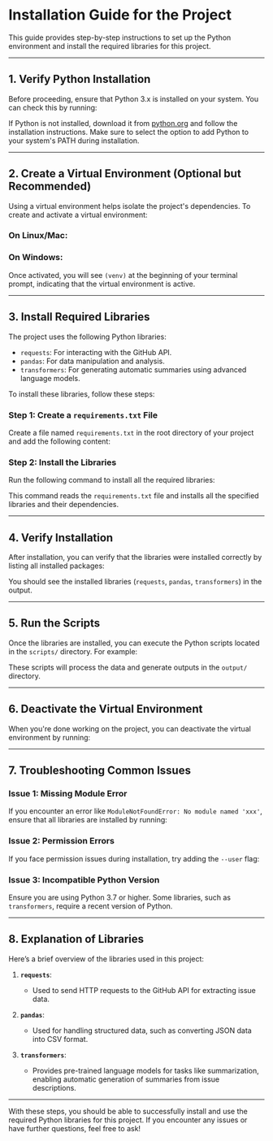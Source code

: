 # Installation Guide for the Project

This guide provides step-by-step instructions to set up the Python environment and install the required libraries for this project.

---

## **1. Verify Python Installation**

Before proceeding, ensure that Python 3.x is installed on your system. You can check this by running:



If Python is not installed, download it from [python.org](https://www.python.org/downloads/) and follow the installation instructions. Make sure to select the option to add Python to your system's PATH during installation.

---

## **2. Create a Virtual Environment (Optional but Recommended)**

Using a virtual environment helps isolate the project's dependencies. To create and activate a virtual environment:

### On Linux/Mac:


### On Windows:


Once activated, you will see ` (venv) ` at the beginning of your terminal prompt, indicating that the virtual environment is active.

---

## **3. Install Required Libraries**

The project uses the following Python libraries:

- `requests`: For interacting with the GitHub API.
- `pandas`: For data manipulation and analysis.
- `transformers`: For generating automatic summaries using advanced language models.

To install these libraries, follow these steps:

### Step 1: Create a `requirements.txt` File
Create a file named `requirements.txt` in the root directory of your project and add the following content:



### Step 2: Install the Libraries
Run the following command to install all the required libraries:



This command reads the `requirements.txt` file and installs all the specified libraries and their dependencies.

---

## **4. Verify Installation**

After installation, you can verify that the libraries were installed correctly by listing all installed packages:



You should see the installed libraries (`requests`, `pandas`, `transformers`) in the output.

---

## **5. Run the Scripts**

Once the libraries are installed, you can execute the Python scripts located in the `scripts/` directory. For example:



These scripts will process the data and generate outputs in the `output/` directory.

---

## **6. Deactivate the Virtual Environment**

When you're done working on the project, you can deactivate the virtual environment by running:



---

## **7. Troubleshooting Common Issues**

### **Issue 1: Missing Module Error**
If you encounter an error like `ModuleNotFoundError: No module named 'xxx'`, ensure that all libraries are installed by running:



### **Issue 2: Permission Errors**
If you face permission issues during installation, try adding the `--user` flag:



### **Issue 3: Incompatible Python Version**
Ensure you are using Python 3.7 or higher. Some libraries, such as `transformers`, require a recent version of Python.

---

## **8. Explanation of Libraries**

Here’s a brief overview of the libraries used in this project:

1. **`requests`**:
   - Used to send HTTP requests to the GitHub API for extracting issue data.

2. **`pandas`**:
   - Used for handling structured data, such as converting JSON data into CSV format.

3. **`transformers`**:
   - Provides pre-trained language models for tasks like summarization, enabling automatic generation of summaries from issue descriptions.

---

With these steps, you should be able to successfully install and use the required Python libraries for this project. If you encounter any issues or have further questions, feel free to ask!

